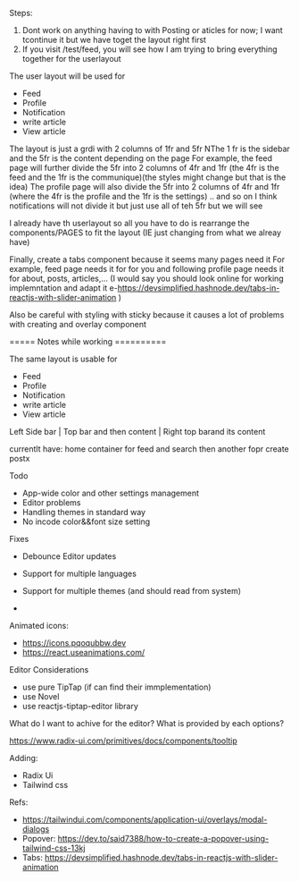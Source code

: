 Steps:

1. Dont work on anything having to with Posting or aticles for now; I want tcontinue it but we have toget the layout right first
2. If you visit /test/feed, you will see how I am trying to bring everything together for the userlayout

The user layout will be used for

- Feed
- Profile
- Notification
- write article
- View article

The layout is just a grdi with 2 columns of 1fr and 5fr
NThe 1 fr is the sidebar and the 5fr is the content depending on the page
For example, the feed page will further divide the 5fr into 2 columns of 4fr and 1fr (the 4fr is the feed and the 1fr is the communique)(the styles might change but that is the idea)
The profile page will also divide the 5fr into 2 columns of 4fr and 1fr (where the 4fr is the profile and the 1fr is the settings)
.. and so on
I think notifications will not divide it but just use all of teh 5fr but we will see

I already have th userlayout so all you have to do is rearrange the components/PAGES to fit the layout (IE just changing from what we alreay have)

Finally, create a tabs component because it seems many pages need it
For example, feed page needs it for for you and following
profile page needs it for about, posts, articles,...
(I would say you should look online for working implemntation and adapt it e-https://devsimplified.hashnode.dev/tabs-in-reactjs-with-slider-animation
)

Also be careful with styling with sticky because it causes a lot of problems with creating and overlay component

===== Notes while working ==========

The same layout is usable for

- Feed
- Profile
- Notification
- write article
- View article

Left Side bar | Top bar and then content | Right top barand its content

currentlt have:
home container for feed and search
then another fopr create postx

Todo

- App-wide color and other settings management
- Editor problems
- Handling themes in standard way
- No incode color&&font size setting

Fixes

- Debounce Editor updates
- Support for multiple languages
- Support for multiple themes (and should read from system)

-

Animated icons:

- https://icons.pqoqubbw.dev
- https://react.useanimations.com/

Editor Considerations

- use pure TipTap (if can find their immplementation)
- use Novel
- use reactjs-tiptap-editor library

What do I want to achive for the editor?
What is provided by each options?

https://www.radix-ui.com/primitives/docs/components/tooltip

Adding:

- Radix Ui
- Tailwind css

Refs:

- https://tailwindui.com/components/application-ui/overlays/modal-dialogs
- Popover: https://dev.to/said7388/how-to-create-a-popover-using-tailwind-css-13kj
- Tabs: https://devsimplified.hashnode.dev/tabs-in-reactjs-with-slider-animation
